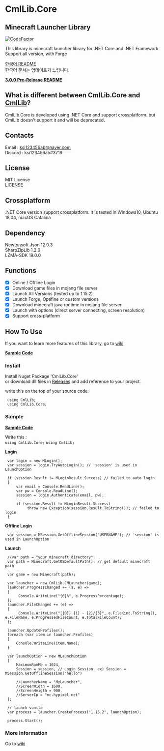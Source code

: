 ﻿# CmlLib.Core

## Minecraft Launcher Library

[![CodeFactor](https://www.codefactor.io/repository/github/alphabs/cmllib.core/badge)](https://www.codefactor.io/repository/github/alphabs/cmllib.core)

This library is minecraft launcher library for .NET Core and .NET Framework  
Support all version, with Forge

[한국어 README](https://github.com/AlphaBs/CmlLib.Core/blob/master/docs/README-kr.md)  
한국어 문서는 업데이트가 느립니다.

**[3.0.0 Pre-Release README](https://github.com/AlphaBs/CmlLib.Core/blob/master/docs/README-3.0.0.md)**

## What is different between CmlLib.Core and [CmlLib](https://github.com/AlphaBs/MinecraftLauncherLibrary)?
CmlLib.Core is developed using .NET Core and support crossplatform. but CmlLib doesn't support it and will be deprecated.

## Contacts

Email : ksi123456ab@naver.com  
Discord : ksi123456ab#3719

## License

MIT License  
[LICENSE](https://github.com/AlphaBs/CmlLib.Core/blob/master/LICENSE)

## Crossplatform

.NET Core version support crossplatform. It is tested in Windows10, Ubuntu 18.04, macOS Catalina

## Dependency

Newtonsoft.Json 12.0.3  
SharpZipLib 1.2.0  
LZMA-SDK 19.0.0  

## Functions

-   [x] Online / Offline Login
-   [x] Download game files in mojang file server
-   [x] Launch All Versions (tested up to 1.15.2)
-   [x] Launch Forge, Optifine or custom versions
-   [x] Download minecraft java runtime in mojang file server
-   [x] Launch with options (direct server connecting, screen resolution)
-   [x] Support cross-platform

## How To Use

If you want to learn more features of this library, go to [wiki](https://github.com/AlphaBs/CmlLib.Core/wiki)

**[Sample Code](https://github.com/AlphaBs/CmlLib.Core/wiki/Sample-Code)**

### **Install**

Install Nuget Package 'CmlLib.Core'  
or download dll files in [Releases](https://github.com/AlphaBs/CmlLib.Core/releases) and add reference to your project.

write this on the top of your source code:

     using CmlLib;
     using CmlLib.Core;

### **Sample**

**[Sample Code](https://github.com/AlphaBs/CmlLib.Core/wiki/Sample-Code)**

Write this :      
`using CmlLib.Core;`
`using CmlLib;`

**Login**

     var login = new MLogin();
     var session = login.TryAutoLogin(); // 'session' is used in LaunchOption

     if (session.Result != MLoginResult.Success) // failed to auto login
     {
         var email = Console.ReadLine();
         var pw = Console.ReadLine();
         session = login.Authenticate(email, pw);

         if (session.Result != MLoginResult.Success)
              throw new Exception(session.Result.ToString()); // failed to login
     }

**Offline Login**

     var session = MSession.GetOfflineSession("USERNAME"); // 'session' is used in LaunchOption

**Launch**

     //var path = "your minecraft directory";
     var path = Minecraft.GetOSDefaultPath(); // get default minecraft path

     var game = new Minecraft(path);

     var launcher = new CmlLib.CMLauncher(game);
     launcher.ProgressChanged += (s, e) =>
     {
          Console.WriteLine("{0}%", e.ProgressPercentage);
     };
     launcher.FileChanged += (e) =>
     {
          Console.WriteLine("[{0}] {1} - {2}/{3}", e.FileKind.ToString(), e.FileName, e.ProgressedFileCount, e.TotalFileCount);
     };

     launcher.UpdateProfiles();
     foreach (var item in launcher.Profiles)
     {
         Console.WriteLine(item.Name);
     }

     var launchOption = new MLaunchOption
     {
         MaximumRamMb = 1024,
         Session = session, // Login Session. ex) Session = MSession.GetOfflineSession("hello")

         //LauncherName = "MyLauncher",
         //ScreenWidth = 1600,
         //ScreenHeigth = 900,
         //ServerIp = "mc.hypixel.net"
     };

     // launch vanila
     var process = launcher.CreateProcess("1.15.2", launchOption);

     process.Start();


### More Information 
Go to [wiki](https://github.com/AlphaBs/CmlLib.Core/wiki/MLaunchOption)
